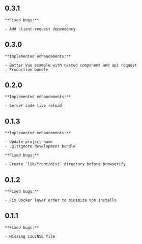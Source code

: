 ## 0.3.1

    **Fixed bugs:**

    - Add client-request dependency

## 0.3.0

    **Implemented enhancements:**

    - Better Vue example with nested component and api request
    - Production bundle

## 0.2.0

    **Implemented enhancements:**

    - Server code live reload

## 0.1.3

    **Implemented enhancements:**

    - Update project name
    - .gitignore development bundle

    **Fixed bugs:**
    
    - Create `lib/front/dist` directory before browserify

## 0.1.2

    **Fixed bugs:**

    - Fix Docker layer order to minimize npm installs

## 0.1.1

    **Fixed bugs:**

    - Missing LICENSE file

